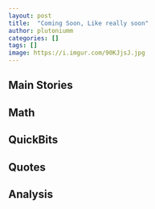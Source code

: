 ```yaml
---
layout: post
title:  "Coming Soon, Like really soon"
author: plutoniumm
categories: []
tags: []
image: https://i.imgur.com/90KJjsJ.jpg
---
```


## Main Stories


## Math


## QuickBits


## Quotes


## Analysis